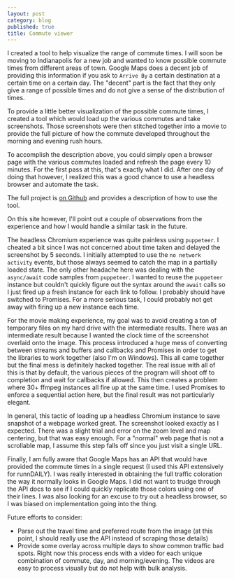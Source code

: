 ```yaml
---
layout: post
category: blog
published: true
title: Commute viewer
---
```


I created a tool to help visualize the range of commute times. I will soon be moving to Indianapolis for a new job and wanted to know possible commute times from different areas of town. Google Maps does a decent job of providing this information if you ask to `Arrive By` a certain destination at a certain time on a certain day. The "decent" part is the fact that they only give a range of possible times and do not give a sense of the distribution of times.

To provide a little better visualization of the possible commute times, I created a tool which would load up the various commutes and take screenshots. Those screenshots were then stitched together into a movie to provide the full picture of how the commute developed throughout the morning and evening rush hours.

To accomplish the description above, you could simply open a browser page with the various commutes loaded and refresh the page every 10 minutes. For the first pass at this, that's exactly what I did. After one day of doing that however, I realized this was a good chance to use a headless browser and automate the task.

The full project is [on Github](https://github.com/byronwall/commute-snapshots) and provides a description of how to use the tool.

On this site however, I'll point out a couple of observations from the experience and how I would handle a similar task in the future.

The headless Chromium experience was quite painless using `puppeteer`. I cheated a bit since I was not concerned about time taken and delayed the screenshot by 5 seconds. I initially attempted to use the `no network activity` events, but those always seemed to catch the map in a partially loaded state. The only other headache here was dealing with the `async/await` code samples from `puppeteer`. I wanted to reuse the `puppeteer` instance but couldn't quickly figure out the syntax around the `await` calls so I just fired up a fresh instance for each link to follow. I probably should have switched to Promises. For a more serious task, I could probably not get away with firing up a new instance each time.

For the movie making experience, my goal was to avoid creating a ton of temporary files on my hard drive with the intermediate results. There was an intermediate result because I wanted the clock time of the screenshot overlaid onto the image. This process introduced a huge mess of converting between streams and buffers and callbacks and Promises in order to get the libraries to work together (also I'm on Windows). This all came together but the final mess is definitely hacked together. The real issue with all of this is that by default, the various pieces of the program will shoot off to completion and wait for callbacks if allowed. This then creates a problem where 30+ ffmpeg instances all fire up at the same time. I used Promises to enforce a sequential action here, but the final result was not particularly elegant.

In general, this tactic of loading up a headless Chromium instance to save snapshot of a webpage worked great. The screenshot looked exactly as I expected. There was a slight trial and error on the zoom level and map centering, but that was easy enough. For a "normal" web page that is not a scrollable map, I assume this step falls off since you just visit a single URL.

Finally, I am fully aware that Google Maps has an API that would have provided the commute times in a single request (I used this API extensively for runnDAILY). I was really interested in obtaining the full traffic coloration the way it normally looks in Google Maps. I did not want to trudge through the API docs to see if I could quickly replicate those colors using one of their lines. I was also looking for an excuse to try out a headless browser, so I was biased on implementation going into the thing.

Future efforts to consider:

- Parse out the travel time and preferred route from the image (at this point, I should really use the API instead of scraping those details)
- Provide some overlay across multiple days to show common traffic bad spots. Right now this process ends with a video for each unique combination of commute, day, and morning/evening. The videos are easy to process visually but do not help with bulk analysis.
